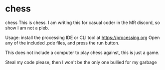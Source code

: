 # chess
chess
This is chess. 
I am writing this for casual coder in the MR discord, so show I am not a pleb.

Usage:
install the processing IDE or CLI tool at 
https://processing.org
Open any of the included .pde files, and press the run button. 

This does not include a computer to play chess against, this is just a game.

Steal my code please, then I won't be the only one bullied for my garbage
